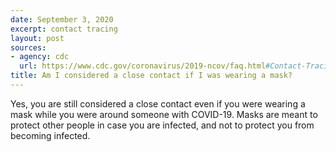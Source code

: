 ```yaml
---
date: September 3, 2020
excerpt: contact tracing
layout: post
sources:
- agency: cdc
  url: https://www.cdc.gov/coronavirus/2019-ncov/faq.html#Contact-Tracing
title: Am I considered a close contact if I was wearing a mask?
---
```


Yes, you are still considered a close contact even if you were wearing a mask while you were around someone with COVID-19. Masks are meant to protect other people in case you are infected, and not to protect you from becoming infected.
